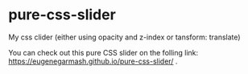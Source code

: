 # pure-css-slider
My css clider (either using opacity and z-index or tansform: translate) 

You can check out this pure CSS slider on the folling link: https://eugenegarmash.github.io/pure-css-slider/ .
